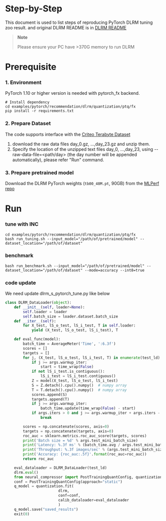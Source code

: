 Step-by-Step
============

This document is used to list steps of reproducing PyTorch DLRM tuning zoo result. and original DLRM README is in [DLRM README](https://github.com/facebookresearch/dlrm/blob/master/README.md)

> **Note**
>
> Please  ensure your PC have >370G memory to run DLRM

# Prerequisite

### 1. Environment

PyTorch 1.10 or higher version is needed with pytorch_fx backend.

  ```shell
  # Install dependency
  cd examples/pytorch/recommendation/dlrm/quantization/ptq/fx
  pip install -r requirements.txt
  ```

### 2. Prepare Dataset

  The code supports interface with the [Criteo Terabyte Dataset](https://labs.criteo.com/2013/12/download-terabyte-click-logs/)

  1. download the raw data files day_0.gz, ...,day_23.gz and unzip them.
  2. Specify the location of the unzipped text files day_0, ...,day_23, using --raw-data-file=<path/day> (the day number will be appended automatically), please refer "Run" command.

### 3. Prepare pretrained model

  Download the DLRM PyTorch weights (`tb00_40M.pt`, 90GB) from the
[MLPerf repo](https://github.com/mlcommons/inference/tree/master/recommendation/dlrm/pytorch#more-information-about-the-model-weights)

# Run
### tune with INC
  ```shell
  cd examples/pytorch/recommendation/dlrm/quantization/ptq/fx
  bash run_tuning.sh --input_model="/path/of/pretrained/model" --dataset_location="/path/of/dataset"
  ```

### benchmark
```shell
bash run_benchmark.sh --input_model="/path/of/pretrained/model" --dataset_location="/path/of/dataset" --mode=accuracy --int8=true
```


### code update

We need update dlrm_s_pytorch_tune.py like below

```python
class DLRM_DataLoader(object):
    def __init__(self, loader=None):
        self.loader = loader
        self.batch_size = loader.dataset.batch_size
    def __iter__(self):
        for X_test, lS_o_test, lS_i_test, T in self.loader:
            yield (X_test, lS_o_test, lS_i_test), T
```

```python
    def eval_func(model):
        batch_time = AverageMeter('Time', ':6.3f')
        scores = []
        targets = []
        for j, (X_test, lS_o_test, lS_i_test, T) in enumerate(test_ld):
            if j >= args.warmup_iter:
                start = time_wrap(False)
            if not lS_i_test.is_contiguous():
                lS_i_test = lS_i_test.contiguous()
            Z = model(X_test, lS_o_test, lS_i_test)
            S = Z.detach().cpu().numpy()  # numpy array
            T = T.detach().cpu().numpy()  # numpy array
            scores.append(S)
            targets.append(T)
            if j >= args.warmup_iter:
                batch_time.update(time_wrap(False) - start)
            if args.iters > 0 and j >= args.warmup_iter + args.iters - 1:
                break

        scores = np.concatenate(scores, axis=0)
        targets = np.concatenate(targets, axis=0)
        roc_auc = sklearn.metrics.roc_auc_score(targets, scores)
        print('Batch size = %d' % args.test_mini_batch_size)
        print('Latency: %.3f ms' % (batch_time.avg / args.test_mini_batch_size * 1000))
        print('Throughput: %.3f images/sec' % (args.test_mini_batch_size / batch_time.avg))
        print('Accuracy: {roc_auc:.5f}'.format(roc_auc=roc_auc))
        return roc_auc

    eval_dataloader = DLRM_DataLoader(test_ld)
	dlrm.eval()
	from neural_compressor import PostTrainingQuantConfig, quantization
	conf = PostTrainingQuantConfig(approach="static")
	q_model = quantization.fit(
						dlrm,
						conf=conf,
						calib_dataloader=eval_dataloader
						)
	q_model.save("saved_results")
	exit(0)
```
